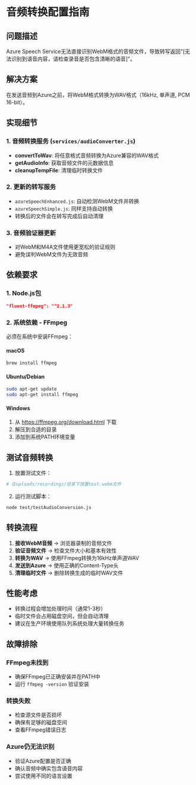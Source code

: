 # 音频转换配置指南

## 问题描述
Azure Speech Service无法直接识别WebM格式的音频文件，导致转写返回"[无法识别到语音内容，请检查录音是否包含清晰的语音]"。

## 解决方案
在发送音频到Azure之前，将WebM格式转换为WAV格式（16kHz, 单声道, PCM 16-bit）。

## 实现细节

### 1. 音频转换服务 (`services/audioConverter.js`)
- **convertToWav**: 将任意格式音频转换为Azure兼容的WAV格式
- **getAudioInfo**: 获取音频文件的元数据信息
- **cleanupTempFile**: 清理临时转换文件

### 2. 更新的转写服务
- `azureSpeechEnhanced.js`: 自动检测WebM文件并转换
- `azureSpeechSimple.js`: 同样支持自动转换
- 转换后的文件会在转写完成后自动清理

### 3. 音频验证器更新
- 对WebM和M4A文件使用更宽松的验证规则
- 避免误判WebM文件为无效音频

## 依赖要求

### 1. Node.js包
```json
"fluent-ffmpeg": "^2.1.3"
```

### 2. 系统依赖 - FFmpeg
必须在系统中安装FFmpeg：

#### macOS
```bash
brew install ffmpeg
```

#### Ubuntu/Debian
```bash
sudo apt-get update
sudo apt-get install ffmpeg
```

#### Windows
1. 从 https://ffmpeg.org/download.html 下载
2. 解压到合适的目录
3. 添加到系统PATH环境变量

## 测试音频转换

1. 放置测试文件：
```bash
# 在uploads/recordings/目录下放置test.webm文件
```

2. 运行测试脚本：
```bash
node test/testAudioConversion.js
```

## 转换流程

1. **接收WebM音频** → 浏览器录制的音频文件
2. **验证音频文件** → 检查文件大小和基本有效性
3. **转换为WAV** → 使用FFmpeg转换为16kHz单声道WAV
4. **发送到Azure** → 使用正确的Content-Type头
5. **清理临时文件** → 删除转换生成的临时WAV文件

## 性能考虑

- 转换过程会增加处理时间（通常1-3秒）
- 临时文件会占用磁盘空间，但会自动清理
- 建议在生产环境使用队列系统处理大量转换任务

## 故障排除

### FFmpeg未找到
- 确保FFmpeg已正确安装并在PATH中
- 运行 `ffmpeg -version` 验证安装

### 转换失败
- 检查源文件是否损坏
- 确保有足够的磁盘空间
- 查看FFmpeg错误日志

### Azure仍无法识别
- 验证Azure配置是否正确
- 确认音频中确实包含语音内容
- 尝试使用不同的语言设置